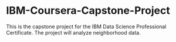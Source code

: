 # IBM-Coursera-Capstone-Project
This is the capstone project for the IBM Data Science Professional Certificate. The project will analyze neighborhood data.
